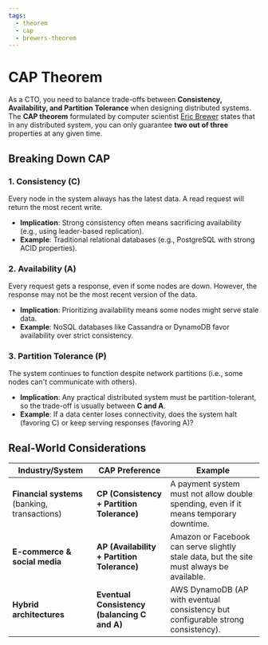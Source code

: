 ```yaml
---
tags:
  - theorem
  - cap
  - brewers-theorem
---
```


# CAP Theorem

As a CTO, you need to balance trade-offs between **Consistency, Availability, and Partition Tolerance** when designing distributed systems. The **CAP theorem** formulated by computer scientist [Eric Brewer](<https://en.wikipedia.org/wiki/Eric_Brewer_(scientist)>) states that in any distributed system, you can only guarantee **two out of three** properties at any given time.

## Breaking Down CAP

### 1. **Consistency (C)**

Every node in the system always has the latest data. A read request will return the most recent write.

- **Implication**: Strong consistency often means sacrificing availability (e.g., using leader-based replication).
- **Example**: Traditional relational databases (e.g., PostgreSQL with strong ACID properties).

### 2. **Availability (A)**

Every request gets a response, even if some nodes are down. However, the response may not be the most recent version of the data.

- **Implication**: Prioritizing availability means some nodes might serve stale data.
- **Example**: NoSQL databases like Cassandra or DynamoDB favor availability over strict consistency.

### 3. **Partition Tolerance (P)**

The system continues to function despite network partitions (i.e., some nodes can't communicate with others).

- **Implication**: Any practical distributed system must be partition-tolerant, so the trade-off is usually between **C and A**.
- **Example**: If a data center loses connectivity, does the system halt (favoring C) or keep serving responses (favoring A)?

## Real-World Considerations

| **Industry/System**                           | **CAP Preference**                           | **Example**                                                                              |
| --------------------------------------------- | -------------------------------------------- | ---------------------------------------------------------------------------------------- |
| **Financial systems** (banking, transactions) | **CP (Consistency + Partition Tolerance)**   | A payment system must not allow double spending, even if it means temporary downtime.    |
| **E-commerce & social media**                 | **AP (Availability + Partition Tolerance)**  | Amazon or Facebook can serve slightly stale data, but the site must always be available. |
| **Hybrid architectures**                      | **Eventual Consistency (balancing C and A)** | AWS DynamoDB (AP with eventual consistency but configurable strong consistency).         |
